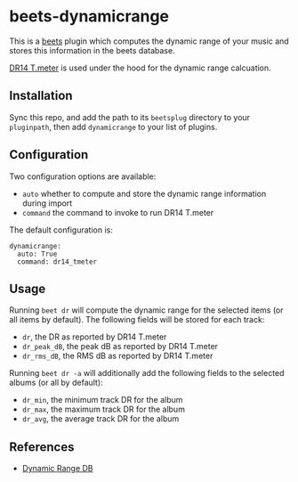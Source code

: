 # beets-dynamicrange

This is a [beets](https://github.com/beetbox/beets) plugin which computes the
dynamic range of your music and stores this information in the beets database.

[DR14 T.meter](https://github.com/simon-r/dr14_t.meter) is used under the hood
for the dynamic range calcuation.

## Installation

Sync this repo, and add the path to its `beetsplug` directory to your
`pluginpath`, then add `dynamicrange` to your list of plugins.

## Configuration

Two configuration options are available:

- `auto` whether to compute and store the dynamic range information during import
- `command` the command to invoke to run DR14 T.meter

The default configuration is:

```
dynamicrange:
  auto: True
  command: dr14_tmeter
```

## Usage

Running `beet dr` will compute the dynamic range for the selected items (or all
items by default). The following fields will be stored for each track:

- `dr`, the DR as reported by DR14 T.meter
- `dr_peak_dB`, the peak dB as reported by DR14 T.meter
- `dr_rms_dB`, the RMS dB as reported by DR14 T.meter

Running `beet dr -a` will additionally add the following fields to the selected
albums (or all by default):

- `dr_min`, the minimum track DR for the album
- `dr_max`, the maximum track DR for the album
- `dr_avg`, the average track DR for the album


## References

- [Dynamic Range DB](https://dr.loudness-war.info/)

